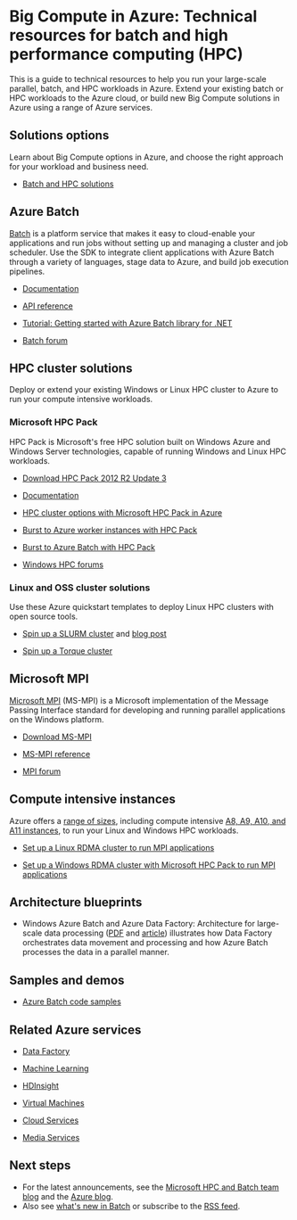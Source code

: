 <properties
   pageTitle="Big Compute: Technical resources for batch and high performance computing (HPC) | Windows Azure"
   description="Lists technical resources to help you run your large-scale parallel, batch, and HPC workloads in Azure."
   services="batch, cloud-services, virtual-machines"
   documentationCenter=""
   authors="dlepow"
   manager="timlt"
   editor=""/>

<tags
	ms.service="multiple"
	ms.date="09/29/2015"
	wacn.date=""/>

# Big Compute in Azure: Technical resources for batch and high performance computing (HPC)
This is a guide to technical resources to help you run your large-scale parallel, batch, and HPC workloads in Azure. Extend your existing batch or HPC workloads to the Azure cloud, or build new Big Compute solutions in Azure using a range of Azure services.

## Solutions options

Learn about Big Compute options in Azure, and choose the right approach for your workload and business need.

* [Batch and HPC solutions](/documentation/articles/batch-hpc-solutions)


## Azure Batch

[Batch](/documentation/services/batch/) is a platform service that makes it easy to cloud-enable your applications and run jobs without setting up and managing a cluster and job scheduler. Use the SDK to integrate client applications with Azure Batch through a variety of languages, stage data to Azure, and build job execution pipelines.

* [Documentation](/documentation/services/batch/)

* [API reference](https://msdn.microsoft.com/zh-cn/library/azure/dn820177.aspx)

* [Tutorial: Getting started with Azure Batch library for .NET](/documentation/articles/batch-dotnet-get-started)

* [Batch forum](https://social.msdn.microsoft.com/Forums/home?forum=azurebatch)

## HPC cluster solutions

Deploy or extend your existing Windows or Linux HPC cluster to Azure to run your compute intensive workloads.  

### Microsoft HPC Pack

HPC Pack is Microsoft's free HPC solution built on Windows Azure and Windows Server technologies, capable of running Windows and Linux HPC workloads.  

* [Download HPC Pack 2012 R2 Update 3](https://www.microsoft.com/download/details.aspx?id=49922)

* [Documentation](https://technet.microsoft.com/zh-cn/library/jj899572.aspx)


* [HPC cluster options with Microsoft HPC Pack in Azure](/documentation/articles/virtual-machines-hpcpack-cluster-options)

* [Burst to Azure worker instances with HPC Pack](https://technet.microsoft.com/zh-cn/library/gg481749.aspx)

* [Burst to Azure  Batch with HPC Pack](https://technet.microsoft.com/zh-cn/library/mt612877.aspx)


* [Windows HPC forums](https://social.microsoft.com/Forums/home?category=windowshpc)

### Linux and OSS cluster solutions

Use these Azure quickstart templates to deploy Linux HPC clusters with open source tools.

* [Spin up a SLURM cluster](http://azure.microsoft.com/documentation/templates/slurm/)
 and [blog post](http://blogs.technet.com/b/windowshpc/archive/2015/06/06/deploy-a-slurm-cluster-on-azure.aspx)

* [Spin up a Torque cluster](http://azure.microsoft.com/documentation/templates/torque-cluster/)

## Microsoft MPI

[Microsoft MPI](https://msdn.microsoft.com/zh-cn/library/bb524831.aspx) (MS-MPI) is a Microsoft implementation of the Message Passing Interface standard for developing and running parallel applications on the Windows platform.


* [Download MS-MPI](http://go.microsoft.com/FWLink/p/?LinkID=389556)

* [MS-MPI reference](https://msdn.microsoft.com/zh-cn/library/dn473458.aspx)

* [MPI forum](https://social.microsoft.com/Forums/home?forum=windowshpcmpi)


## Compute intensive instances

Azure offers a [range of sizes](/documentation/articles/virtual-machines-size-specs), including compute intensive [A8, A9, A10, and A11 instances](/documentation/articles/virtual-machines-a8-a9-a10-a11-specs), to run your Linux and Windows HPC workloads.

* [Set up a Linux RDMA cluster to run MPI applications](/documentation/articles/virtual-machines-linux-cluster-rdma)

* [Set up a Windows RDMA cluster with Microsoft HPC Pack to run MPI applications](/documentation/articles/virtual-machines-windows-hpcpack-cluster-rdma)

## Architecture blueprints

* Windows Azure Batch and Azure Data Factory: Architecture for large-scale data processing ([PDF](http://go.microsoft.com/fwlink/?linkid=717686) and [article](/documentation/articles/data-factory-data-processing-using-batch)) illustrates how Data Factory orchestrates data movement and processing and how Azure Batch processes the data in a parallel manner.

## Samples and demos

* [Azure Batch code samples](https://github.com/Azure/azure-batch-samples)

## Related Azure services

* [Data Factory](/documentation/services/data-factory/)

* [Machine Learning](/documentation/services/machine-learning/)

* [HDInsight](/documentation/services/hdinsight/)

* [Virtual Machines](/documentation/services/virtual-machines/)

* [Cloud Services](/documentation/services/cloud-services/)

* [Media Services](/documentation/services/media-services/)



## Next steps

* For the latest announcements, see the [Microsoft HPC and Batch team blog](http://blogs.technet.com/b/windowshpc/) and the [Azure blog](http://azure.microsoft.com/blog/tag/hpc/).
* Also see [what's new in Batch](http://azure.microsoft.com/updates/?service=batch) or subscribe to the [RSS feed](http://azure.microsoft.com/updates/feed/?service=batch).
